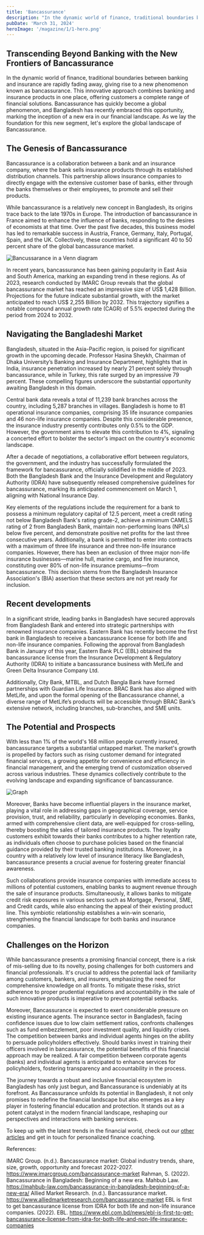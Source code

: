```yaml
---
title: 'Bancassurance'
description: "In the dynamic world of finance, traditional boundaries between banking and insurance are rapidly fading away, giving rise to a new phenomenon known as bancassurance. This innovative approach combines banking and insurance products in one place, offering customers a complete range of financial solutions. Bancassurance has quickly become a global phenomenon, and Bangladesh has recently embraced this opportunity, marking the inception of a new era in our financial landscape. As we lay the foundation for this new segment, let's explore the global landscape of Bancassurance."
pubDate: 'March 31, 2024'
heroImage: '/magazine/1/1-hero.png'
---
```



## Transcending Beyond Banking with the New Frontiers of Bancassurance

In the dynamic world of finance, traditional boundaries between banking and insurance are rapidly fading away, giving rise to a new phenomenon known as bancassurance. This innovative approach combines banking and insurance products in one place, offering customers a complete range of financial solutions. Bancassurance has quickly become a global phenomenon, and Bangladesh has recently embraced this opportunity, marking the inception of a new era in our financial landscape. As we lay the foundation for this new segment, let's explore the global landscape of Bancassurance. 

## The Genesis of Bancassurance

Bancassurance is a collaboration between a bank and an insurance company, where the bank sells insurance products through its established distribution channels. This partnership allows insurance companies to directly engage with the extensive customer base of banks, either through the banks themselves or their employees, to promote and sell their products.

While bancassurance is a relatively new concept in Bangladesh, its origins trace back to the late 1970s in Europe. The introduction of bancassurance in France aimed to enhance the influence of banks, responding to the desires of economists at that time. Over the past five decades, this business model has led to remarkable success in Austria, France, Germany, Italy, Portugal, Spain, and the UK. Collectively, these countries hold a significant 40 to 50 percent share of the global bancassurance market.

![Bancussarance in a Venn diagram](/magazine/1/first-img.png)

In recent years, bancassurance has been gaining popularity in East Asia and South America, marking an expanding trend in these regions. As of 2023, research conducted by IMARC Group reveals that the global bancassurance market has reached an impressive size of US$ 1,428 Billion. Projections for the future indicate substantial growth, with the market anticipated to reach US$ 2,255 Billion by 2032. This trajectory signifies a notable compound annual growth rate (CAGR) of 5.5% expected during the period from 2024 to 2032.

## Navigating the Bangladeshi Market

Bangladesh, situated in the Asia-Pacific region, is poised for significant growth in the upcoming decade. Professor Hasina Sheykh, Chairman of Dhaka University’s Banking and Insurance Department, highlights that in India, insurance penetration increased by nearly 21 percent solely through bancassurance, while in Turkey, this rate surged by an impressive 79 percent. These compelling figures underscore the substantial opportunity awaiting Bangladesh in this domain.

Central bank data reveals a total of 11,239 bank branches across the country, including 5,287 branches in villages. Bangladesh is home to 81 operational insurance companies, comprising 35 life insurance companies and 46 non-life insurance companies. Despite this considerable presence, the insurance industry presently contributes only 0.5% to the GDP. However, the government aims to elevate this contribution to 4%, signaling a concerted effort to bolster the sector's impact on the country's economic landscape.

After a decade of negotiations, a collaborative effort between regulators, the government, and the industry has successfully formulated the framework for bancassurance, officially solidified in the middle of 2023. Both the Bangladesh Bank and the Insurance Development and Regulatory Authority (IDRA) have subsequently released comprehensive guidelines for bancassurance, marking its anticipated commencement on March 1, aligning with National Insurance Day.

Key elements of the regulations include the requirement for a bank to possess a minimum regulatory capital of 12.5 percent, meet a credit rating not below Bangladesh Bank's rating grade-2, achieve a minimum CAMELS rating of 2 from Bangladesh Bank, maintain non-performing loans (NPLs) below five percent, and demonstrate positive net profits for the last three consecutive years. Additionally, a bank is permitted to enter into contracts with a maximum of three life insurance and three non-life insurance companies. However, there has been an exclusion of three major non-life insurance businesses—marine hull, marine cargo, and fire insurance, constituting over 80% of non-life insurance premiums—from bancassurance. This decision stems from the Bangladesh Insurance Association's (BIA) assertion that these sectors are not yet ready for inclusion.

## Recent developments

In a significant stride, leading banks in Bangladesh have secured approvals from Bangladesh Bank and entered into strategic partnerships with renowned insurance companies. Eastern Bank has recently become the first bank in Bangladesh to receive a bancassurance license for both life and non-life insurance companies. Following the approval from Bangladesh Bank in January of this year, Eastern Bank PLC (EBL) obtained the bancassurance license from the Insurance Development & Regulatory Authority (IDRA) to initiate a bancassurance business with MetLife and Green Delta Insurance Company Ltd.

Additionally, City Bank, MTBL, and Dutch Bangla Bank have formed partnerships with Guardian Life Insurance. BRAC Bank has also aligned with MetLife, and upon the formal opening of the Bancassurance channel, a diverse range of MetLife’s products will be accessible through BRAC Bank’s extensive network, including branches, sub-branches, and SME units. 

## The Potential and Prospects

With less than 1% of the world's 168 million people currently insured, bancassurance targets a substantial untapped market. The market's growth is propelled by factors such as rising customer demand for integrated financial services, a growing appetite for convenience and efficiency in financial management, and the emerging trend of customization observed across various industries. These dynamics collectively contribute to the evolving landscape and expanding significance of bancassurance.

![Graph](/magazine/1/second-img.png)

Moreover, Banks have become influential players in the insurance market, playing a vital role in addressing gaps in geographical coverage, service provision, trust, and reliability, particularly in developing economies. Banks, armed with comprehensive client data, are well-equipped for cross-selling, thereby boosting the sales of tailored insurance products. The loyalty customers exhibit towards their banks contributes to a higher retention rate, as individuals often choose to purchase policies based on the financial guidance provided by their trusted banking institutions. Moreover, in a country with a relatively low level of insurance literacy like Bangladesh, bancassurance presents a crucial avenue for fostering greater financial awareness.

Such collaborations provide insurance companies with immediate access to millions of potential customers, enabling banks to augment revenue through the sale of insurance products. Simultaneously, it allows banks to mitigate credit risk exposures in various sectors such as Mortgage, Personal, SME, and Credit cards, while also enhancing the appeal of their existing product line. This symbiotic relationship establishes a win-win scenario, strengthening the financial landscape for both banks and insurance companies.

## Challenges on the Horizon

While bancassurance presents a promising financial concept, there is a risk of mis-selling due to its novelty, posing challenges for both customers and financial professionals. It's crucial to address the potential lack of familiarity among customers, bankers, and insurers, emphasizing the need for comprehensive knowledge on all fronts. To mitigate these risks, strict adherence to proper prudential regulations and accountability in the sale of such innovative products is imperative to prevent potential setbacks.

Moreover, Bancassurance is expected to exert considerable pressure on existing insurance agents. The insurance sector in Bangladesh, facing confidence issues due to low claim settlement ratios, confronts challenges such as fund embezzlement, poor investment quality, and liquidity crises. The competition between banks and individual agents hinges on the ability to persuade policyholders effectively. Should banks invest in training their officers involved in bancassurance, the potential benefits of this financial approach may be realized. A fair competition between corporate agents (banks) and individual agents is anticipated to enhance services for policyholders, fostering transparency and accountability in the process.

The journey towards a robust and inclusive financial ecosystem in Bangladesh has only just begun, and Bancassurance is undeniably at its forefront. As Bancassurance unfolds its potential in Bangladesh, it not only promises to redefine the financial landscape but also emerges as a key player in fostering financial education and protection. It stands out as a potent catalyst in the modern financial landscape, reshaping our perspectives and interactions with banking services. 

To keep up with the latest trends in the financial world, check out our [other articles](https://wisergates.com/magazine) and get in touch for personalized finance coaching. 

References:

IMARC Group. (n.d.). Bancassurance market: Global industry trends, share, size, growth, opportunity and forecast 2022-2027. https://www.imarcgroup.com/bancassurance-market 
Rahman, S. (2022). Bancassurance in Bangladesh: Beginning of a new era. Mahbub Law. https://mahbub-law.com/bancassurance-in-bangladesh-beginning-of-a-new-era/ 
Allied Market Research. (n.d.). Bancassurance market. https://www.alliedmarketresearch.com/bancassurance-market 
EBL is first to get bancassurance license from IDRA for both life and non-life insurance companies. (2022). EBL. https://www.ebl.com.bd/news/ebl-is-first-to-get-bancassurance-license-from-idra-for-both-life-and-non-life-insurance-companies 
